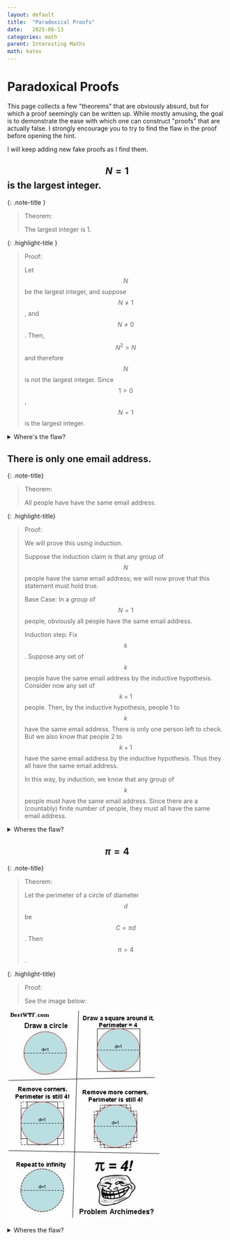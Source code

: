 ```yaml
---
layout: default
title:  "Paradoxical Proofs"
date:   2025-06-13
categories: math
parent: Interesting Maths
math: katex
---
```


# Paradoxical Proofs

This page collects a few "theorems" that are obviously absurd, but for which a proof seemingly can be written up.
While mostly amusing, the goal is to demonstrate the ease with which one can construct "proofs" that are actually false. 
I strongly encourage you to try to find the flaw in the proof before opening the hint.

I will keep adding new fake proofs as I find them. 

## $$N=1$$ is the largest integer. 

{: .note-title }
> Theorem:
> 
> The largest integer is 1.


{: .highlight-title }
> Proof:
> 
> Let $$N$$ be the largest integer, and suppose $$N \neq 1$$, and $$N \neq 0$$. Then, $$N^2 > N$$ and therefore $$N$$ is not the largest integer. Since $$1 > 0$$, $$N=1$$ is the largest integer. 

<details markdown="block">
<summary>
Where's the flaw?
</summary> 
[Liberzon](https://liberzon.csl.illinois.edu/teaching/cvoc/node89.html) states it quite succinctly: 
"This argument is known as Perron's paradox. Although clearly farcical, it highlights a serious issue which we have been dodging up until now: it warns us about the danger of assuming the existence of an optimal solution. Indeed, finding the largest positive integer is an optimization problem. Of course, a solution to this problem does not exist. In the language of this book, the above reasoning correctly shows that $$N=1$$ is a necessary condition for optimality. Thus a necessary condition can be useless--even misleading--unless we know that a solution exists.

We know very well that the maximum principle only provides necessary conditions for optimality. The same is true for the Euler-Lagrange equation and several other results that we have derived along the way. We have said repeatedly that fulfillment of necessary conditions alone does not guarantee optimality. However, the basic question of whether an optimal solution even exists has not been systematically addressed yet, and it is time to do it now."
</details>

## There is only one email address. 

{: .note-title}
> Theorem:
> 
> All people have have the same email address. 

{: .highlight-title}
> Proof: 
> 
> We will prove this using induction. 
> 
> Suppose the induction claim is that any group of $$N$$ people have the same email address; we will now prove that this statement must hold true. 
> 
> Base Case: In a group of $$N=1$$ people, obviously all people have the same email address. 
>
> Induction step: Fix $$k$$. Suppose any set of $$k$$ people have the same email address by the inductive hypothesis. Consider now any set of $$k+1$$ people. Then, by the inductive hypothesis, people 1 to $$k$$ have the same email address. There is only one person left to check. But we also know that people 2 to $$k+1$$ have the same email address by the inductive hypothesis. Thus they all have the same email address. 
> 
> In this way, by induction, we know that any group of $$k$$ people must have the same email address. Since there are a (countably) finite number of people, they must all have the same email address. 

<details markdown="block">
<summary> Wheres the flaw? </summary>
The flaw is that the induction step only holds true for $$k\geq2$$, and does not apply to $$k=1$$. Hence, although the base case is true, and the induction step is true, we cannot apply the induction step to the base case. This example highlights a common flaw in induction, where people forget to show that the induction step also holds for the base case. 
</details>


## $$\pi = 4$$

{: .note-title}
> Theorem:
> 
> Let the perimeter of a circle of diameter $$d$$ be $$C = \pi d$$. Then $$\pi = 4$$. 

{: .highlight-title}
> Proof: 
> 
> See the image below:

![image](../assets/images/paradoxical_proofs/pi_is_four.jpg)

<details markdown="block">
<summary>Wheres the flaw?</summary>
There are a few ways to look at this, but I think [this stackexchange](https://math.stackexchange.com/questions/12906/the-staircase-paradox-or-why-pi-ne4) has many explanations, that range from intuitive to analytical. 

What this gets at though is that a function of a limit might not be the same as the limit of the function. Consider this explanation from [Kurt](https://math.stackexchange.com/a/5073366/1624863):

Let's say your approximation curve is denoted as $$C_1, C_2, ...$$, where $$C_1$$ is the square, and $$C_2$$ is the cut square, and so on. Let $$P(x)$$ be the perimeter function.

The limit curve is indeed a circle:

$$
\lim_{n \to \infty} C_n = \text{Circle}.
$$

However, the limit is not always changable with $$P$$:

$$
P( \lim_{n \to \infty} C_n) \neq \lim_{n \to \infty} P(C_n).
$$

Thus, we should ask, under what circumstances the latter is equal. One of the condition is that the curves $$C_n$$ also converge to circle in their derivatives, which is not true in this case.

I would like to add that some people would argue about fact 1, that "the curve is not a circle and never will be", is an incorrect explaination.

</details>